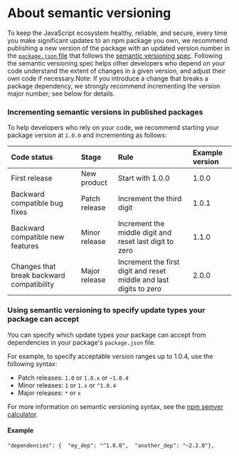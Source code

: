 # About semantic versioning

To keep the JavaScript ecosystem healthy, reliable, and secure, every time you make significant updates to an npm package you own, we recommend publishing a new version of the package with an updated version number in the [`package.json` file](https://docs.npmjs.com/creating-a-package-json-file) that follows the [semantic versioning spec](http://semver.org/). Following the semantic versioning spec helps other developers who depend on your code understand the extent of changes in a given version, and adjust their own code if necessary.Note: If you introduce a change that breaks a package dependency, we strongly recommend incrementing the version major number; see below for details.

### Incrementing semantic versions in published packages <a id="incrementing-semantic-versions-in-published-packages"></a>

To help developers who rely on your code, we recommend starting your package version at `1.0.0` and incrementing as follows:

| Code status | Stage | Rule | Example version |
| :--- | :--- | :--- | :--- |
| First release | New product | Start with 1.0.0 | 1.0.0 |
| Backward compatible bug fixes | Patch release | Increment the third digit | 1.0.1 |
| Backward compatible new features | Minor release | Increment the middle digit and reset last digit to zero | 1.1.0 |
| Changes that break backward compatibility | Major release | Increment the first digit and reset middle and last digits to zero | 2.0.0 |

### Using semantic versioning to specify update types your package can accept <a id="using-semantic-versioning-to-specify-update-types-your-package-can-accept"></a>

You can specify which update types your package can accept from dependencies in your package's `package.json` file.

For example, to specify acceptable version ranges up to 1.0.4, use the following syntax:

* Patch releases: `1.0` or `1.0.x` or `~1.0.4`
* Minor releases: `1` or `1.x` or `^1.0.4`
* Major releases: `*` or `x`

For more information on semantic versioning syntax, see the [npm semver calculator](https://semver.npmjs.com/).

#### Example <a id="example"></a>

```text
"dependencies": {  "my_dep": "^1.0.0",  "another_dep": "~2.2.0"},
```

